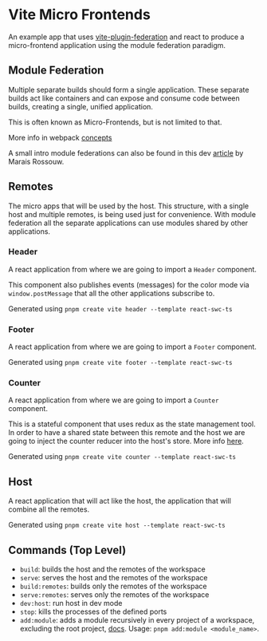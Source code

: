 # Vite Micro Frontends

An example app that uses [vite-plugin-federation](https://github.com/originjs/vite-plugin-federation) and react to produce a micro-frontend application using the module federation paradigm.

## Module Federation

Multiple separate builds should form a single application. These separate builds act like containers and can expose and consume code between builds, creating a single, unified application.

This is often known as Micro-Frontends, but is not limited to that.

More info in webpack [concepts](https://webpack.js.org/concepts/module-federation/)

A small intro module federations can also be found in this dev [article](https://dev.to/marais/webpack-5-and-module-federation-4j1i) by Marais Rossouw.

## Remotes

The micro apps that will be used by the host. This structure, with a single host and multiple remotes, is being used just for convenience. With module federation all the separate applications can use modules shared by other applications.

### Header

A react application from where we are going to import a `Header` component.

This component also publishes events (messages) for the color mode via `window.postMessage` that all the other applications subscribe to.

Generated using `pnpm create vite header --template react-swc-ts`

### Footer

A react application from where we are going to import a `Footer` component.

Generated using `pnpm create vite footer --template react-swc-ts`

### Counter

A react application from where we are going to import a `Counter` component.

This is a stateful component that uses redux as the state management tool. In order to have a shared state between this remote and the host we are going to inject the counter reducer into the host's store. More info [here](https://github.com/module-federation/module-federation-examples/tree/master/redux-reducer-injection).

Generated using `pnpm create vite counter --template react-swc-ts`

## Host

A react application that will act like the host, the application that will combine all the remotes.

Generated using `pnpm create vite host --template react-swc-ts`

## Commands (Top Level)

- `build`: builds the host and the remotes of the workspace
- `serve`: serves the host and the remotes of the workspace
- `build:remotes`: builds only the remotes of the workspace
- `serve:remotes`: serves only the remotes of the workspace
- `dev:host`: run host in dev mode
- `stop`: kills the processes of the defined ports
- `add:module`: adds a module recursively in every project of a workspace, excluding the root project, [docs](https://pnpm.io/cli/recursive). Usage: `pnpm add:module <module_name>`.
